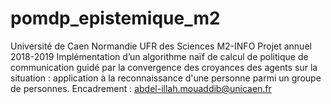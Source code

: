 # pomdp_epistemique_m2

Université de Caen Normandie
UFR des Sciences
M2-INFO
Projet annuel
2018-2019
Implémentation d’un algorithme naïf de calcul de politique de communication guidé par la convergence des croyances des agents sur la situation : 
application à la reconnaissance d'une personne parmi un groupe de personnes.
Encadrement : abdel-illah.mouaddib@unicaen.fr
